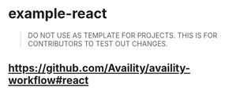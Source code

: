 # example-react

> DO NOT USE AS TEMPLATE FOR PROJECTS. THIS IS FOR CONTRIBUTORS TO TEST OUT CHANGES.

## https://github.com/Availity/availity-workflow#react
